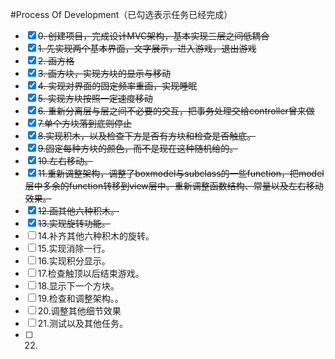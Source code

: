 #Process Of Development（已勾选表示任务已经完成）
+ [x] ~~0. 创建项目，完成设计MVC架构，基本实现三层之间低耦合~~    
+ [x] ~~1. 先实现两个基本界面，文字展示，进入游戏，退出游戏~~  
+ [x] ~~2. 画方格~~
+ [x] ~~3. 画方块，实现方块的显示与移动~~  
+ [x] ~~4. 实现对界面的固定频率重画，实现睡眠~~    
+ [x] ~~5. 实现方块按照一定速度移动~~  
+ [x] ~~6. 重新分离层与层之间不必要的交互，把事务处理交给controller曾来做~~  
+ [x] ~~7.单个方块落到底则停止~~  
+ [x] ~~8.实现积木，以及检查下方是否有方块和检查是否触底。~~
+ [x] ~~9.固定每种方块的颜色，而不是现在这种随机给的。~~  
+ [x] ~~10.左右移动。~~   
+ [x] ~~11.重新调整架构，调整了boxmodel与subclass的一些function，把model层中多余的function转移到view层中。重新调整函数结构、常量以及左右移动效果。~~      
+ [x] ~~12.画其他六种积木。~~  
+ [x] ~~13.实现旋转功能。~~ 
+ [ ] 14.补齐其他六种积木的旋转。
+ [ ] 15.实现消除一行。 
+ [ ] 16.实现积分显示。
+ [ ] 17.检查触顶以后结束游戏。
+ [ ] 18.显示下一个方块。
+ [ ] 19.检查和调整架构。。
+ [ ] 20.调整其他细节效果
+ [ ] 21.测试以及其他任务。
+ [ ] 22.